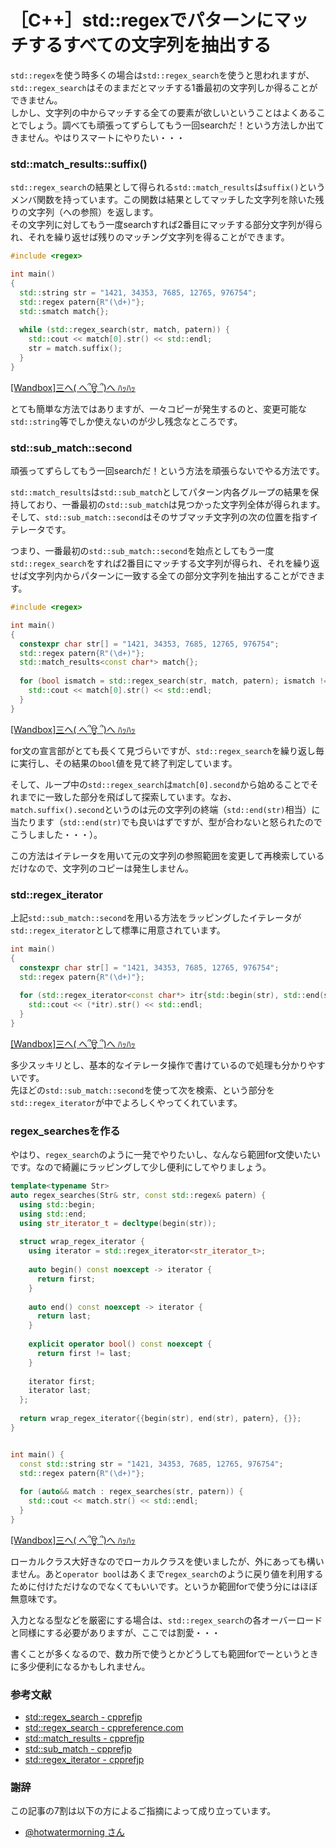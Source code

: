 # ［C++］std::regexでパターンにマッチするすべての文字列を抽出する

`std::regex`を使う時多くの場合は`std::regex_search`を使うと思われますが、`std::regex_search`はそのままだとマッチする1番最初の文字列しか得ることができません。  
しかし、文字列の中からマッチする全ての要素が欲しいということはよくあることでしょう。調べても頑張ってずらしてもう一回searchだ！という方法しか出てきません。やはりスマートにやりたい・・・

### std::match_results::suffix()

`std::regex_search`の結果として得られる`std::match_results`は`suffix()`というメンバ関数を持っています。この関数は結果としてマッチした文字列を除いた残りの文字列（への参照）を返します。  
その文字列に対してもう一度searchすれば2番目にマッチする部分文字列が得られ、それを繰り返せば残りのマッチング文字列を得ることができます。

```cpp
#include <regex>

int main()
{
  std::string str = "1421, 34353, 7685, 12765, 976754";
  std::regex patern{R"(\d+)"};
  std::smatch match{};
  
  while (std::regex_search(str, match, patern)) {
    std::cout << match[0].str() << std::endl;
    str = match.suffix();
  }
}
```
[[Wandbox]三へ( へ՞ਊ ՞)へ ﾊｯﾊｯ](https://wandbox.org/permlink/JdEDNJA358m99Y12)

とても簡単な方法ではありますが、一々コピーが発生するのと、変更可能な`std::string`等でしか使えないのが少し残念なところです。

### std::sub_match::second
頑張ってずらしてもう一回searchだ！という方法を頑張らないでやる方法です。

`std::match_results`は`std::sub_match`としてパターン内各グループの結果を保持しており、一番最初の`std::sub_match`は見つかった文字列全体が得られます。  
そして、`std::sub_match::second`はそのサブマッチ文字列の次の位置を指すイテレータです。

つまり、一番最初の`std::sub_match::second`を始点としてもう一度`std::regex_search`をすれば2番目にマッチする文字列が得られ、それを繰り返せば文字列内からパターンに一致する全ての部分文字列を抽出することができます。

```cpp
#include <regex>

int main()
{
  constexpr char str[] = "1421, 34353, 7685, 12765, 976754";
  std::regex patern{R"(\d+)"};
  std::match_results<const char*> match{};
  
  for (bool ismatch = std::regex_search(str, match, patern); ismatch != false; ismatch = std::regex_search(match[0].second, match.suffix().second, match, patern)) {
    std::cout << match[0].str() << std::endl;
  }
}
```
[[Wandbox]三へ( へ՞ਊ ՞)へ ﾊｯﾊｯ](https://wandbox.org/permlink/BLusWFgC2vKl0XZ5)

for文の宣言部がとても長くて見づらいですが、`std::regex_search`を繰り返し毎に実行し、その結果の`bool`値を見て終了判定しています。

そして、ループ中の`std::regex_search`は`match[0].second`から始めることでそれまでに一致した部分を飛ばして探索しています。なお、`match.suffix().second`というのは元の文字列の終端（`std::end(str)`相当）に当たります（`std::end(str)`でも良いはずですが、型が合わないと怒られたのでこうしました・・・）。

この方法はイテレータを用いて元の文字列の参照範囲を変更して再検索しているだけなので、文字列のコピーは発生しません。

### std::regex_iterator

上記`std::sub_match::second`を用いる方法をラッピングしたイテレータが`std::regex_iterator`として標準に用意されています。

```cpp
int main()
{
  constexpr char str[] = "1421, 34353, 7685, 12765, 976754";
  std::regex patern{R"(\d+)"};
  
  for (std::regex_iterator<const char*> itr{std::begin(str), std::end(str), patern}, last{}; itr != last; ++itr) {
    std::cout << (*itr).str() << std::endl;
  }
}
```
[[Wandbox]三へ( へ՞ਊ ՞)へ ﾊｯﾊｯ](https://wandbox.org/permlink/VcQld37qfxNVBjX5)

多少スッキリとし、基本的なイテレータ操作で書けているので処理も分かりやすいです。  
先ほどの`std::sub_match::second`を使って次を検索、という部分を`std::regex_iterator`が中でよろしくやってくれています。

### regex_searchesを作る

やはり、`regex_search`のように一発でやりたいし、なんなら範囲for文使いたいです。なので綺麗にラッピングして少し便利にしてやりましょう。

```cpp
template<typename Str>
auto regex_searches(Str& str, const std::regex& patern) {
  using std::begin;
  using std::end;
  using str_iterator_t = decltype(begin(str));
  
  struct wrap_regex_iterator {
    using iterator = std::regex_iterator<str_iterator_t>;
  
    auto begin() const noexcept -> iterator {
      return first;
    }
    
    auto end() const noexcept -> iterator {
      return last;
    }
    
    explicit operator bool() const noexcept {
      return first != last;
    }
    
    iterator first;
    iterator last;
  };
  
  return wrap_regex_iterator{{begin(str), end(str), patern}, {}};
}


int main() {
  const std::string str = "1421, 34353, 7685, 12765, 976754";
  std::regex patern{R"(\d+)"};
  
  for (auto&& match : regex_searches(str, patern)) {
    std::cout << match.str() << std::endl;
  }
}
```
[[Wandbox]三へ( へ՞ਊ ՞)へ ﾊｯﾊｯ](https://wandbox.org/permlink/NrwJAYauBxtaVv9i)

ローカルクラス大好きなのでローカルクラスを使いましたが、外にあっても構いません。あと`operator bool`はあくまで`regex_search`のように戻り値を利用するために付けただけなのでなくてもいいです。というか範囲forで使う分にはほぼ無意味です。

入力となる型などを厳密にする場合は、`std::regex_search`の各オーバーロードと同様にする必要がありますが、ここでは割愛・・・

書くことが多くなるので、数カ所で使うとかどうしても範囲forでーというときに多少便利になるかもしれません。

### 参考文献
- [std::regex_search - cpprefjp](https://cpprefjp.github.io/reference/regex/regex_search.html)
- [std::regex_search - cppreference.com](https://ja.cppreference.com/w/cpp/regex/regex_search)
- [std::match_results - cpprefjp](https://cpprefjp.github.io/reference/regex/match_results.html)
- [std::sub_match - cpprefjp](https://cpprefjp.github.io/reference/regex/sub_match.html)
- [std::regex_iterator - cpprefjp](https://cpprefjp.github.io/reference/regex/regex_iterator.html)

### 謝辞
この記事の7割は以下の方によるご指摘によって成り立っています。

- [@hotwatermorning さん](https://twitter.com/hotwatermorning/status/1153505071407063042)